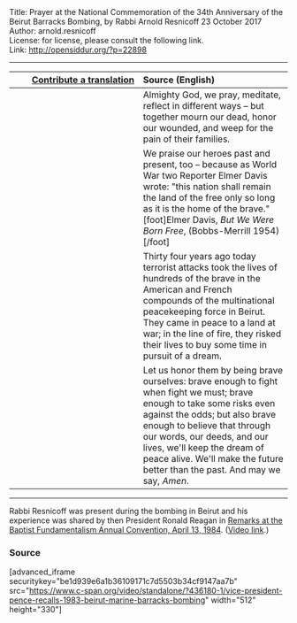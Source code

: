 <html>
<head></head>
<body>
Title: Prayer at the National Commemoration of the 34th Anniversary of the Beirut Barracks Bombing, by Rabbi Arnold Resnicoff 23 October 2017<br />
Author: arnold.resnicoff<br />
License: for license, please consult the following link.<br />
Link: <a href="http://opensiddur.org/?p=22898">http://opensiddur.org/?p=22898</a>
<p />
<hr />

<table style="margin-left: auto;margin-right: auto;" class="draggable">
<thead><tr><th id="x" style="text-align: right;"><a href="/contributing/upload/">Contribute a translation</a></th><th style="text-align: left;">Source (English)</th></tr></thead>
<tbody>
<tr><td style="vertical-align:top;" width="46%">
<div class="liturgy"><span lang="he">

</span></div></td>
 
<td style="vertical-align:top;" width="53%">
<div class="english">
Almighty God,
we pray, meditate, reflect in different ways – 
but together mourn our dead, 
honor our wounded, 
and weep for the pain of their families.  
</div></td></tr>


<tr><td style="vertical-align:top;" width="46%">
<div class="liturgy"><span lang="he">

</span></div></td>
 
<td style="vertical-align:top;" width="53%">
<div class="english">
We praise our heroes past and present, too –  
because as World War two Reporter Elmer Davis wrote: 
"this nation shall remain the land of the free 
only so long as it is the home of the brave."[foot]Elmer Davis, <em>But We Were Born Free</em>, (Bobbs-Merrill 1954)[/foot]&nbsp;
</div></td></tr>


<tr><td style="vertical-align:top;" width="46%">
<div class="liturgy"><span lang="he">

</span></div></td>
 
<td style="vertical-align:top;" width="53%">
<div class="english">
Thirty four years ago today 
terrorist attacks took the lives of hundreds of the brave 
in the American and French compounds 
of the multinational peacekeeping force in Beirut.  
They came in peace to a land at war; 
in the line of fire, 
they risked their lives 
to buy some time 
in pursuit of a dream. 
</div></td></tr>


<tr><td style="vertical-align:top;" width="46%">
<div class="liturgy"><span lang="he">

</span></div></td>
 
<td style="vertical-align:top;" width="53%">
<div class="english">
Let us honor them by being brave ourselves: 
brave enough to fight when fight we must; 
brave enough to take some risks even against the odds; 
but also brave enough to believe 
that through our words, our deeds, and our lives, 
we'll keep the dream of peace alive. 
We'll make the future better than the past.
And may we say, <em>Amen</em>.
</div></td></tr>
</tbody></table>

<hr />

Rabbi Resnicoff was present during the bombing in Beirut and his experience was shared by then President Ronald Reagan in <a href="https://www.presidency.ucsb.edu/documents/remarks-the-baptist-fundamentalism-annual-convention">Remarks at the Baptist Fundamentalism Annual Convention, April 13, 1984</a>. (<a href="https://youtu.be/yFA5f0n-Nak?t=226">Video link</a>.)


<h3>Source</h3>

[advanced_iframe securitykey="be1d939e6a1b36109171c7d5503b34cf9147aa7b" src="https://www.c-span.org/video/standalone/?436180-1/vice-president-pence-recalls-1983-beirut-marine-barracks-bombing" width="512" height="330"]

</body>
</html>